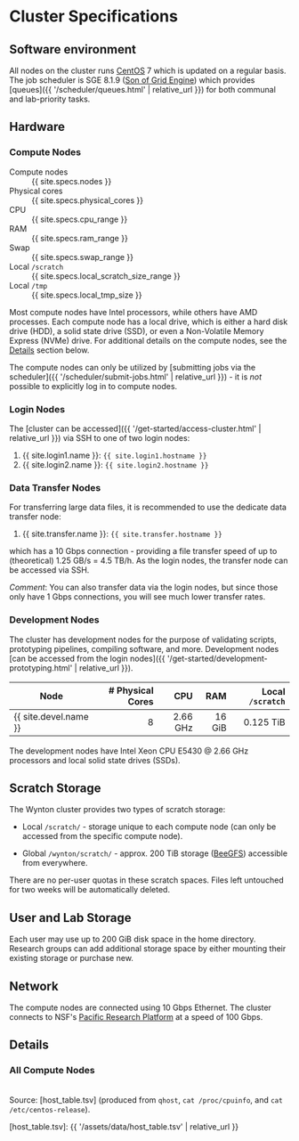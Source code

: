 # Cluster Specifications

## Software environment

All nodes on the cluster runs [CentOS] 7 which is updated on a regular basis.
The job scheduler is SGE 8.1.9 ([Son of Grid Engine]) which provides [queues]({{ '/scheduler/queues.html' | relative_url }}) for both communal and lab-priority tasks.


## Hardware

### Compute Nodes

<dl id="hosttable-summary" class="dl-horizontal">
  <dt>Compute nodes</dt><dd id="hosttable-summary-nodes">{{ site.specs.nodes }}</dd>
  <dt>Physical cores</dt><dd id="hosttable-summary-cores">{{ site.specs.physical_cores }}</dd>
  <dt>CPU</dt><dd id="hosttable-summary-cpu">{{ site.specs.cpu_range }}</dd>
  <dt>RAM</dt><dd id="hosttable-summary-ram">{{ site.specs.ram_range }}</dd>
  <dt>Swap</dt><dd id="hosttable-summary-ram">{{ site.specs.swap_range }}</dd>
  <dt>Local <code>/scratch</code></dt><dd id="hosttable-summary-scratch">{{ site.specs.local_scratch_size_range }}</dd>
  <dt>Local <code>/tmp</code></dt><dd id="hosttable-summary-tmp">{{ site.specs.local_tmp_size }}</dd>
</dl>

Most compute nodes have Intel processors, while others have AMD processes.  Each compute node has a local drive, which is either a hard disk drive (HDD), a solid state drive (SSD), or even a Non-Volatile Memory Express (NVMe) drive.
For additional details on the compute nodes, see the <a href="#details">Details</a> section below.

The compute nodes can only be utilized by [submitting jobs via the scheduler]({{ '/scheduler/submit-jobs.html' | relative_url }}) - it is _not_ possible to explicitly log in to compute nodes.


### Login Nodes

The [cluster can be accessed]({{ '/get-started/access-cluster.html' | relative_url }}) via SSH to one of two login nodes:

1. {{ site.login1.name }}: `{{ site.login1.hostname }}`
2. {{ site.login2.name }}: `{{ site.login2.hostname }}`


### Data Transfer Nodes

For transferring large data files, it is recommended to use the dedicate data transfer node:

1. {{ site.transfer.name }}: `{{ site.transfer.hostname }}`

which has a 10 Gbps connection - providing a file transfer speed of up to (theoretical) 1.25 GB/s = 4.5 TB/h.  As the login nodes, the transfer node can be accessed via SSH.

_Comment_: You can also transfer data via the login nodes, but since those only have 1 Gbps connections, you will see much lower transfer rates.


### Development Nodes

The cluster has development nodes for the purpose of validating scripts, prototyping pipelines, compiling software, and more.  Development nodes [can be accessed from the login nodes]({{ '/get-started/development-prototyping.html' | relative_url }}).

Node                        | # Physical Cores |       CPU |      RAM | Local `/scratch` |
----------------------------|-----------------:|----------:|---------:|-----------------:|
{{ site.devel.name }} |                8 |  2.66 GHz |   16 GiB |        0.125 TiB |

The development nodes have Intel Xeon CPU E5430 @ 2.66 GHz processors and local solid state drives (SSDs).


## Scratch Storage

The Wynton cluster provides two types of scratch storage:

* Local `/scratch/` - <span id="hosttable-summary-scratch2"></span> storage unique to each compute node (can only be accessed from the specific compute node).

* Global `/wynton/scratch/` - approx. 200 TiB storage ([BeeGFS](https://www.beegfs.io/content/)) accessible from everywhere.

There are no per-user quotas in these scratch spaces.  Files left untouched for two weeks will be automatically deleted.


## User and Lab Storage

Each user may use up to 200 GiB disk space in the home directory.  Research groups can add additional storage space by either mounting their existing storage or purchase new.


## Network

The compute nodes are connected using 10 Gbps Ethernet.
The cluster connects to NSF's [Pacific Research Platform] at a speed of 100 Gbps.


## Details

### All Compute Nodes

<script src="https://d3js.org/d3.v3.min.js"><!-- ~150 kB --></script>
<script src="https://cdn.datatables.net/1.10.16/js/jquery.dataTables.min.js"><!-- ~80 kB --></script>
<script src="https://cdn.datatables.net/1.10.16/js/dataTables.bootstrap.min.js"><!-- 2 kB --></script>

<table id="hosttable">
</table>

<script type="text/javascript" charset="utf-8">
d3.tsv("{{ '/assets/data/host_table.tsv' | relative_url }}", function(error, data) {
  if (error) throw error;

  var table = d3.select("#hosttable");
  var thead, tbody, tfoot, tr;
  var value;
  var cores = 0, coreMin = 1e9, coreMax = -1e9;
  var cpuMin = 1e9, cpuMax = -1e9;
  var ram = 0, ramMin = 1e9, ramMax = -1e9;
  var scratch = 0, scratchMin = 1e9, scratchMax = -1e9;

  /* For each row */
  var nodes = 0;
  data.forEach(function(row) {
    /* Ignore column on /tmp size, iff it exists */
    delete row["Local `/tmp`"];
  
    if (nodes == 0) {
      tr = table.append("thead").append("tr");
      for (key in row) {
        value = key.replace(/\`/g, "");
	    tr.append("th").text(value);
	  }
      tbody = table.append("tbody");
	}
    tr = tbody.append("tr");
    for (key in row) { tr.append("td").text(row[key]); }
	
	/* Cores */
	value = parseInt(row["# Physical Cores"]);
	cores += value;
	if (value <= coreMin) coreMin = value;
	if (value >= coreMax) coreMax = value;

	/* CPU */
	value = parseFloat(row["CPU"].match(/[\d.]+/));
	if (value <= cpuMin) cpuMin = value;
	if (value >= cpuMax) cpuMax = value;

	/* RAM */
	value = parseFloat(row["RAM"].match(/[\d.]+/));
	ram += value;
	if (value <= ramMin) ramMin = value;
	if (value >= ramMax) ramMax = value;

	/* Scratch */
	value = parseFloat(row["Local `/scratch`"].match(/[\d.]+/));
	scratch += value;
	if (value <= scratchMin) scratchMin = value;
	if (value >= scratchMax) scratchMax = value;

    nodes += 1;	
  });

  var addFooter = false;
  if (addFooter) tr = table.append("tfoot").append("tr");
  value = nodes + " nodes";
  if (addFooter) tr.append("td").text(value);
  d3.select("#hosttable-summary-nodes").text(value);

  value = cores + " cores (" + coreMin + "-" + coreMax + " cores/node, avg. " + (cores/nodes).toFixed(1) + " cores/node)";
  if (addFooter) tr.append("td").text(value);
  d3.select("#hosttable-summary-cores").text(value);

  value = cpuMin + "-" + cpuMax + " GHz";
  if (addFooter) tr.append("td").text(value);
  d3.select("#hosttable-summary-cpu").text(value);

  value = ramMin + "-" + ramMax + " GiB (avg. " + (ram/nodes).toFixed(1) + " GiB/node or " + (ram/cores).toFixed(1) + " GiB/core)";
  if (addFooter) tr.append("td").text(value);
  d3.select("#hosttable-summary-ram").text(value);

  value = scratchMin + "-" + scratchMax + " TiB";
  if (addFooter) tr.append("td").text(value);
  d3.select("#hosttable-summary-scratch2").text(value);
  value += " (avg. " + (scratch/nodes).toFixed(2) + " TiB/node or " + (scratch/cores).toFixed(3) + " TiB/core)";
  d3.select("#hosttable-summary-scratch").text(value);

  $(document).ready(function() {
    $('#hosttable').DataTable({
      "pageLength": 25
	});
  });
});
</script>

Source: [host_table.tsv] (produced from `qhost`, `cat /proc/cpuinfo`, and `cat /etc/centos-release`).


<style>
table {
  margin-top: 2ex;
  margin-bottom: 2ex;
}
tfoot {
  border-top: 2px solid #000;
  font-weight: bold;
}
ttr:last-child { border-top: 2px solid #000; }
</style>

[CentOS]: https://www.centos.org/
[Son of Grid Engine]: https://arc.liv.ac.uk/trac/SGE
[Pacific Research Platform]: https://ucsdnews.ucsd.edu/pressrelease/nsf_gives_green_light_to_pacific_research_platform
[host_table.tsv]: {{ '/assets/data/host_table.tsv' | relative_url }}
